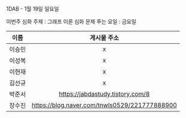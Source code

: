 1DAB - 1월 19일 일요일

이번주 심화 주제 : 그래프 이론
심화 문제 푸는 요일 : 금요일

| 이름 |게시물 주소|
| :------: | :----------------------------------------------------------: |
| 이승민 | x |
| 이성복 | x |
| 이현재 | x |
| 김선규 | x |
| 박준서 | https://jabdastudy.tistory.com/8 |
| 장수진 | https://blog.naver.com/tnwls0529/221777888900 |